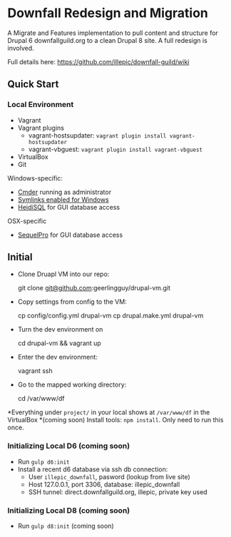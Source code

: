 # Downfall Redesign and Migration

A Migrate and Features implementation to pull content and structure for Drupal 6 downfallguild.org to a clean Drupal 8 site. A full redesign is involved.

Full details here: https://github.com/illepic/downfall-guild/wiki

## Quick Start

### Local Environment

* Vagrant
* Vagrant plugins
  * vagrant-hostsupdater: `vagrant plugin install vagrant-hostsupdater`
  * vagrant-vbguest: `vagrant plugin install vagrant-vbguest`
* VirtualBox
* Git

Windows-specific:
* [Cmder](http://cmder.net/) running as administrator
* [Symlinks enabled for Windows](http://cmder.net/)
* [HeidiSQL](http://www.heidisql.com/) for GUI database access

OSX-specific
* [SequelPro](http://www.sequelpro.com/) for GUI database access

## Initial

* Clone Druapl VM into our repo:

    git clone git@github.com:geerlingguy/drupal-vm.git
    
* Copy settings from config to the VM:

    cp config/config.yml drupal-vm
    cp drupal.make.yml drupal-vm
    
* Turn the dev environment on
    
    cd drupal-vm && vagrant up
    
* Enter the dev environment:

    vagrant ssh
    
* Go to the mapped working directory:

    cd /var/www/df
    
*Everything under `project/` in your local shows at `/var/www/df` in the VirtualBox
*(coming soon) Install tools: `npm install`. Only need to run this once.

### Initializing Local D6 (coming soon)
  
* Run `gulp d6:init`
* Install a recent d6 database via ssh db connection:
  * User `illepic_downfall`, pasword (lookup from live site)
  * Host 127.0.0.1, port 3306, database: illepic_downfall
  * SSH tunnel: direct.downfallguild.org, illepic, private key used

### Initializing Local D8 (coming soon)

* Run `gulp d8:init` (coming soon)